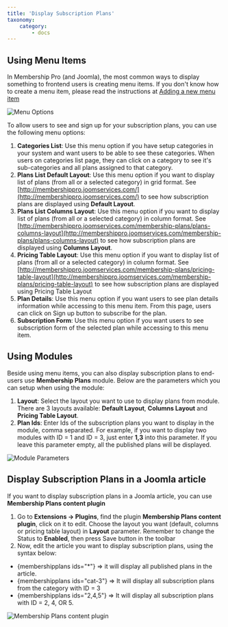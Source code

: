 ```yaml
---
title: 'Display Subscription Plans'
taxonomy:
    category:
        - docs
---
```


## Using Menu Items
In Membership Pro (and Joomla), the most common ways to display something to frontend users is creating menu items. If you don't know how to create a menu item, please read the instructions at [Adding a new menu item](https://docs.joomla.org/Adding_a_new_menu_item)

![Menu Options](menu-options.png)

To allow users to see and sign up for your subscription plans, you can use the following menu options:
1. **Categories List**: Use this menu option if you have setup categories in your system and want users to be able to see these categories. When users on categories list page, they can click on a category to see it's sub-categories and  all plans assigned to that category.
2. **Plans List Default Layout**: Use this menu option if you want to display list of plans (from all or a selected category) in grid format. See [http://membershippro.joomservices.com/](http://membershippro.joomservices.com/) to see how subscription plans are displayed using **Default Layout**.
3. **Plans List Columns Layout**: Use this menu option if you want to display list of plans (from all or a selected category) in column format. See [http://membershippro.joomservices.com/membership-plans/plans-columns-layout](http://membershippro.joomservices.com/membership-plans/plans-columns-layout) to see how subscription plans are displayed using **Columns Layout**.
4. **Pricing Table Layout**: Use this menu option if you want to display list of plans (from all or a selected category) in column format. See [http://membershippro.joomservices.com/membership-plans/pricing-table-layout](http://membershippro.joomservices.com/membership-plans/pricing-table-layout) to see how subscription plans are displayed using Pricing Table Layout
5. **Plan Details**: Use this menu option if you want users to see plan details information while accessing to this menu item. From this page, users can click on Sign up button to subscribe for the plan.
6. **Subscription Form**: Use this menu option if you want users to see subscription form of the selected plan while accessing to this menu item.

## Using Modules

Beside using menu items, you can also display subscription plans to end-users use **Membership Plans** module. Below are the parameters which you can setup when using the module:
1. **Layout**: Select the layout you want to use to display plans from module. There are 3 layouts available: **Default Layout**, **Columns Layout** and **Pricing Table Layout**.
2. **Plan Ids**: Enter Ids of the subscription plans you want to display in the module, comma separated. For example, if you want to display two modules with ID = 1 and ID = 3, just enter **1,3** into this parameter. If you leave this parameter empty, all the published plans will be displayed.

![Module Parameters](module-params.png)

## Display Subscription Plans in a Joomla article

If you want to display subscription plans in a Joomla article, you can use **Membership Plans content plugin**

1. Go to **Extensions -> Plugins**, find the plugin **Membership Plans content plugin**, click on it to edit. Choose the layout you want (default, columns or pricing table layout) in **Layout** parameter. Remember to change the Status to **Enabled**, then press Save button in the toolbar
2. Now, edit the article you want to display subscription plans, using the syntax below:
* {membershipplans ids="*"} => it will display all published plans in the article.
* {membershipplans ids="cat-3"} => It will display all subscription plans from the category with ID = 3
* {membershipplans ids="2,4,5"} => It will display all subscription plans with ID = 2, 4, OR 5.

![Membership Plans content plugin](plugin-param.png)
